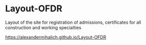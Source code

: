 # Layout-OFDR

Layout of the site for registration of admissions, certificates for all construction and working specialties

https://alexandermihalich.github.io/Layout-OFDR
